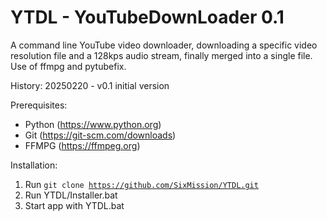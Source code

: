 # YTDL - YouTubeDownLoader 0.1
A command line YouTube video downloader, downloading a specific video resolution file and a 128kps audio stream, finally merged into a single file. Use of ffmpg and pytubefix.

History:
20250220 - v0.1
    initial version

Prerequisites:
- Python (https://www.python.org)
- Git (https://git-scm.com/downloads)
- FFMPG (https://ffmpeg.org)

Installation: 
1. Run <code>git clone https://github.com/SixMission/YTDL.git</code>
2. Run YTDL/Installer.bat
3. Start app with YTDL.bat


